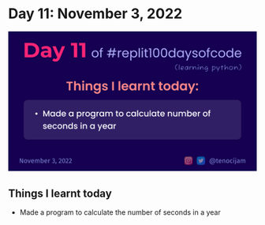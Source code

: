 # Day 11: November 3, 2022
![Day 11](Day11.jpg)

## Things I learnt today

- Made a program to calculate the number of seconds in a year